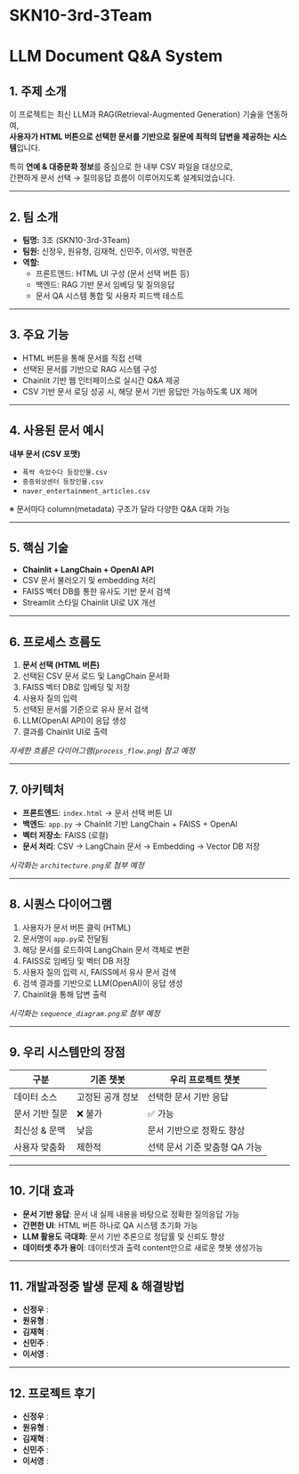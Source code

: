 # SKN10-3rd-3Team

# LLM Document Q&A System


## 1. 주제 소개

이 프로젝트는 최신 LLM과 RAG(Retrieval-Augmented Generation) 기술을 연동하여,  
**사용자가 HTML 버튼으로 선택한 문서를 기반으로 질문에 최적의 답변을 제공하는 시스템**입니다.

특히 **연예 & 대중문화 정보**를 중심으로 한 내부 CSV 파일을 대상으로,  
간편하게 문서 선택 → 질의응답 흐름이 이루어지도록 설계되었습니다.

---

## 2. 팀 소개

- **팀명:** 3조 (SKN10-3rd-3Team)
- **팀원:** 신정우, 원유형, 김재혁, 신민주, 이서영, 박현준
- **역할:**
  - 프론트엔드: HTML UI 구성 (문서 선택 버튼 등)
  - 백엔드: RAG 기반 문서 임베딩 및 질의응답
  - 문서 QA 시스템 통합 및 사용자 피드백 테스트

---

## 3. 주요 기능

- HTML 버튼을 통해 문서를 직접 선택
- 선택된 문서를 기반으로 RAG 시스템 구성
- Chainlit 기반 웹 인터페이스로 실시간 Q&A 제공
- CSV 기반 문서 로딩 성공 시, 해당 문서 기반 응답만 가능하도록 UX 제어

---

## 4. 사용된 문서 예시

**내부 문서 (CSV 포맷)**

- `폭싹 속았수다 등장인물.csv`
- `중증외상센터 등장인물.csv`
- `naver_entertainment_articles.csv`

※ 문서마다 column(metadata) 구조가 달라 다양한 Q&A 대화 가능

---

## 5. 핵심 기술

- **Chainlit + LangChain + OpenAI API**
- CSV 문서 불러오기 및 embedding 처리
- FAISS 벡터 DB를 통한 유사도 기반 문서 검색
- Streamlit 스타일 Chainlit UI로 UX 개선

---

## 6. 프로세스 흐름도

1. **문서 선택 (HTML 버튼)**
2. 선택된 CSV 문서 로드 및 LangChain 문서화
3. FAISS 벡터 DB로 임베딩 및 저장
4. 사용자 질의 입력
5. 선택된 문서를 기준으로 유사 문서 검색
6. LLM(OpenAI API)이 응답 생성
7. 결과를 Chainlit UI로 출력

*자세한 흐름은 다이어그램(`process_flow.png`) 참고 예정*

---

## 7. 아키텍처

- **프론트엔드**: `index.html` → 문서 선택 버튼 UI
- **백엔드**: `app.py` → Chainlit 기반 LangChain + FAISS + OpenAI
- **벡터 저장소**: FAISS (로컬)
- **문서 처리**: CSV → LangChain 문서 → Embedding → Vector DB 저장

*시각화는 `architecture.png`로 첨부 예정*

---

## 8. 시퀀스 다이어그램

1. 사용자가 문서 버튼 클릭 (HTML)
2. 문서명이 `app.py`로 전달됨
3. 해당 문서를 로드하여 LangChain 문서 객체로 변환
4. FAISS로 임베딩 및 벡터 DB 저장
5. 사용자 질의 입력 시, FAISS에서 유사 문서 검색
6. 검색 결과를 기반으로 LLM(OpenAI)이 응답 생성
7. Chainlit을 통해 답변 출력

*시각화는 `sequence_diagram.png`로 첨부 예정*

---

## 9. 우리 시스템만의 장점

| 구분              | 기존 챗봇       | 우리 프로젝트 챗봇       |
|------------------|----------------|--------------------------|
| 데이터 소스        | 고정된 공개 정보 | 선택한 문서 기반 응답        |
| 문서 기반 질문     | ❌ 불가         | ✅ 가능                   |
| 최신성 & 문맥     | 낮음            | 문서 기반으로 정확도 향상   |
| 사용자 맞춤화      | 제한적          | 선택 문서 기준 맞춤형 QA 가능 |

---

## 10. 기대 효과

- **문서 기반 응답**: 문서 내 실제 내용을 바탕으로 정확한 질의응답 가능
- **간편한 UI**: HTML 버튼 하나로 QA 시스템 초기화 가능
- **LLM 활용도 극대화**: 문서 기반 추론으로 정답률 및 신뢰도 향상
- **데이터셋 추가 용이**: 데이터셋과 출력 content만으로 새로운 챗봇 생성가능

---

## 11. 개발과정중 발생 문제 & 해결방법

- **신정우** : 
- **원유형** : 
- **김재혁** : 
- **신민주** : 
- **이서영** : 

---

## 12. 프로젝트 후기

- **신정우** : 
- **원유형** : 
- **김재혁** : 
- **신민주** : 
- **이서영** : 